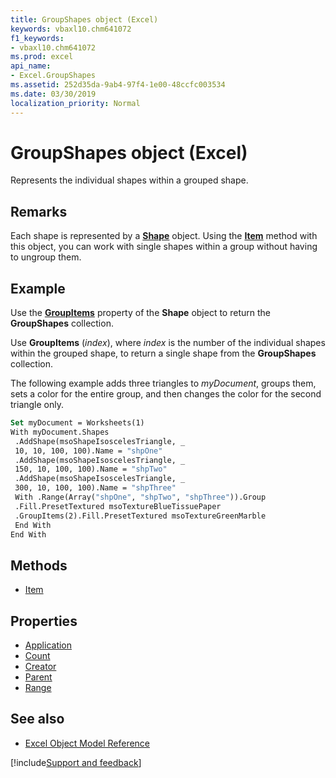 ```yaml
---
title: GroupShapes object (Excel)
keywords: vbaxl10.chm641072
f1_keywords:
- vbaxl10.chm641072
ms.prod: excel
api_name:
- Excel.GroupShapes
ms.assetid: 252d35da-9ab4-97f4-1e00-48ccfc003534
ms.date: 03/30/2019
localization_priority: Normal
---
```



# GroupShapes object (Excel)

Represents the individual shapes within a grouped shape.


## Remarks

Each shape is represented by a **[Shape](Excel.Shape.md)** object. Using the **[Item](Excel.Shapes.Item.md)** method with this object, you can work with single shapes within a group without having to ungroup them.


## Example

Use the **[GroupItems](Excel.Shape.GroupItems.md)** property of the **Shape** object to return the **GroupShapes** collection. 

Use **GroupItems** (_index_), where _index_ is the number of the individual shapes within the grouped shape, to return a single shape from the **GroupShapes** collection. 

The following example adds three triangles to _myDocument_, groups them, sets a color for the entire group, and then changes the color for the second triangle only.

```vb
Set myDocument = Worksheets(1) 
With myDocument.Shapes 
 .AddShape(msoShapeIsoscelesTriangle, _ 
 10, 10, 100, 100).Name = "shpOne" 
 .AddShape(msoShapeIsoscelesTriangle, _ 
 150, 10, 100, 100).Name = "shpTwo" 
 .AddShape(msoShapeIsoscelesTriangle, _ 
 300, 10, 100, 100).Name = "shpThree" 
 With .Range(Array("shpOne", "shpTwo", "shpThree")).Group 
 .Fill.PresetTextured msoTextureBlueTissuePaper 
 .GroupItems(2).Fill.PresetTextured msoTextureGreenMarble 
 End With 
End With
```

## Methods

- [Item](Excel.GroupShapes.Item.md)

## Properties

- [Application](Excel.GroupShapes.Application.md)
- [Count](Excel.GroupShapes.Count.md)
- [Creator](Excel.GroupShapes.Creator.md)
- [Parent](Excel.GroupShapes.Parent.md)
- [Range](Excel.GroupShapes.Range.md)

## See also

- [Excel Object Model Reference](overview/Excel/object-model.md)

[!include[Support and feedback](~/includes/feedback-boilerplate.md)]